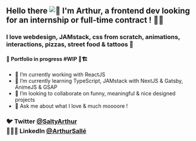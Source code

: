  

## Hello there ![👋](https://tenor.com/bEAlI.gif) I'm Arthur, a frontend dev looking for an internship or full-time contract ! 🤘🏼


### I love webdesign, JAMstack, css from scratch, animations, interactions, pizzas, street food & tattoos 🍕

#### 🚨 Portfolio in progress #WIP 🚧🏗

- 🔭 I’m currently working with ReactJS
- 🌱 I’m currently learning TypeScript, JAMstack with NextJS & Gatsby, AnimeJS & GSAP
- 👯 I’m looking to collaborate on funny, meaningful & nice designed projects
- 💬 Ask me about what I love & much moooore !

### 🐦 Twitter [@SaltyArthur](https://twitter.com/SaltyArthur) <br/> 👨🏻‍💻 LinkedIn [@ArthurSallé](https://www.linkedin.com/in/arthur-sall%C3%A9/)
